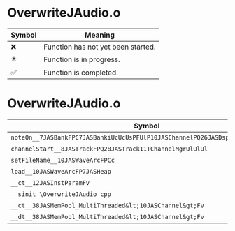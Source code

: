 # OverwriteJAudio.o
| Symbol | Meaning 
| ------------- | ------------- 
| :x: | Function has not yet been started. 
| :eight_pointed_black_star: | Function is in progress. 
| :white_check_mark: | Function is completed. 


# OverwriteJAudio.o
| Symbol | Decompiled? |
| ------------- | ------------- |
| `noteOn__7JASBankFPC7JASBankiUcUcUsPFUlP10JASChannelPQ26JASDsp8TChannelPv_vPv` | :x: |
| `channelStart__8JASTrackFPQ28JASTrack11TChannelMgrUlUlUl` | :x: |
| `setFileName__10JASWaveArcFPCc` | :x: |
| `load__10JASWaveArcFP7JASHeap` | :x: |
| `__ct__12JASInstParamFv` | :x: |
| `__sinit_\OverwriteJAudio_cpp` | :x: |
| `__ct__38JASMemPool_MultiThreaded&lt;10JASChannel&gt;Fv` | :x: |
| `__dt__38JASMemPool_MultiThreaded&lt;10JASChannel&gt;Fv` | :x: |
